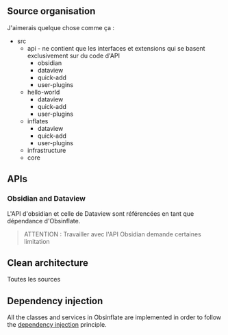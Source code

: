 ﻿
## Source organisation

J'aimerais quelque chose comme ça :
- src
  - api - ne contient que les interfaces et extensions qui se basent exclusivement sur du code d'API
    - obsidian
    - dataview
    - quick-add
    - user-plugins
  - hello-world
    - dataview
    - quick-add
    - user-plugins
  - inflates
    - dataview
    - quick-add
    - user-plugins
  - infrastructure
  - core

## APIs

### Obsidian and Dataview

L'API d'obsidian et celle de Dataview sont référencées en tant que dépendance d'Obsinflate.

> ATTENTION : Travailler avec l'API Obsidian demande certaines limitation

## Clean architecture

Toutes les sources

## Dependency injection

All the classes and services in Obsinflate are implemented in order to follow the [dependency injection](https://en.wikipedia.org/wiki/Dependency_injection) principle.

